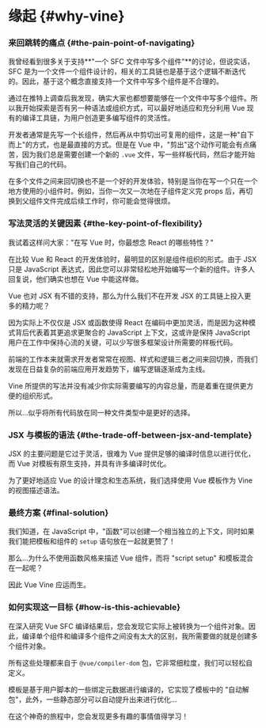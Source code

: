 # 缘起 {#why-vine}

### 来回跳转的痛点 {#the-pain-point-of-navigating}

我曾经看到很多关于支持**"一个 SFC 文件中写多个组件"**的讨论，但说实话，SFC 是为一个文件一个组件设计的，相关的工具链也是基于这个逻辑不断迭代的。因此，基于这个概念直接支持一个文件中写多个组件是不合理的。

通过在推特上调查后我发现，确实大家也都想要能够在一个文件中写多个组件。所以我开始探索是否有另一种语法或组织方式，可以最好地适应和充分利用 Vue 现有的编译工具链，为用户创造更多编写组件的灵活性。

开发者通常是先写一个长组件，然后再从中剪切出可复用的组件，这是一种"自下而上"的方式，也是最直接的方式。但是在 Vue 中，"剪出"这个动作可能会有点痛苦，因为我们总是需要创建一个新的 `.vue` 文件，写一些样板代码，然后才能开始写我们自己的代码。

在多个文件之间来回切换也不是一个好的开发体验，特别是当你在写一个只在一个地方使用的小组件时。例如，当你一次又一次地在子组件定义完 props 后，再切换到父组件文件完成后续工作时，你可能会觉得很烦。

### 写法灵活的关键因素 {#the-key-point-of-flexibility}

我试着这样问大家："在写 Vue 时，你最想念 React 的哪些特性？"

在比较 Vue 和 React 的开发体验时，最明显的区别是组件组织的形式。由于 JSX 只是 JavaScript 表达式，因此您可以非常轻松地开始编写一个新的组件。许多人回复说，他们确实也想在 Vue 中能这样做。

Vue 也对 JSX 有不错的支持，那么为什么我们不在开发 JSX 的工具链上投入更多的精力呢？

因为实际上不仅仅是 JSX 或函数使得 React 在编码中更加灵活，而是因为这种模式背后代表着其更追求更聚合的 JavaScript 上下文，这或许是保持 JavaScript 用户在工作中保持心流的关键，可以少写很多框架设计所需要的样板代码。

前端的工作本来就需求开发者常常在视图、样式和逻辑三者之间来回切换，而我们发现在日益复杂的前端应用开发趋势下，编写逻辑逐渐成为主线。

Vine 所提供的写法并没有减少你实际需要编写的内容总量，而是着重在提供更方便的组织形式。

所以...似乎将所有代码放在同一种文件类型中是更好的选择。

### JSX 与模板的语法 {#the-trade-off-between-jsx-and-template}

JSX 的主要问题是它过于灵活，很难为 Vue 提供足够的编译时信息以进行优化，而 Vue 对模板有原生支持，并具有许多编译时优化。

为了更好地适应 Vue 的设计理念和生态系统，我们选择使用 Vue 模板作为 Vine 的视图描述语法。

### 最终方案 {#final-solution}

我们知道，在 JavaScript 中，"函数"可以创建一个相当独立的上下文，同时如果我们能把模板和组件的 `setup` 语句放在一起就更赞了！

那么...为什么不使用函数风格来描述 Vue 组件，而将 "script setup" 和模板混合在一起呢？

因此 Vue Vine 应运而生。

### 如何实现这一目标 {#how-is-this-achievable}

在深入研究 Vue SFC 编译结果后，您会发现它实际上被转换为一个组件对象。因此，编译单个组件和编译多个组件之间没有太大的区别，我所需要做的就是创建多个组件对象。

所有这些处理都来自于 `@vue/compiler-dom` 包，它非常细粒度，我们可以轻松自定义。

模板是基于用户脚本的一些绑定元数据进行编译的，它实现了模板中的 "自动解包"，此外，一些静态部分可以自动提升出来进行优化...

在这个神奇的旅程中，您会发现更多有趣的事情值得学习！

